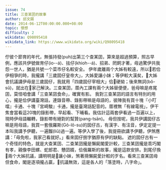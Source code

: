 ```yaml
---
issue: 74
title: 三查某囝的故事
author: 邱文錫
date: 2014-06-12T00:00:00.000+08:00
topic: 懷想
difficulty: 2
wikidata: Q98095418
wikidata_link: https://www.wikidata.org/wiki/Q98095418
---
```

佇彼个節育的年代，無張持發(puh)出第三个查某囝，算來是超過預算，照古早例，應該共伊號做育仔(io--á)、抾仔(khioh--á)、招弟、罔飼才著，毋過驚伊共我怨一世人，猶是共號一个菜市仔名較安全。
伊年歲離兩个大姊有較遠，所以𪜶若佮伊相爭的時，我攏講「三歲囡仔皇帝大」，大姊愛讓小妹；等伊較大漢矣，𪜶大姊會抗議講伊毋是三歲囡仔，我就用「四歲囡仔宰相大」佮𪜶硬拗；後來無詞(bô-sû)，就出在𪜶家己解決。三查某囝，厝內工課有兩个大姊替便便，爸母嘛是疼尾囝，莫怪咱會講「三查某囝食命」，確實有影。
我對三查某囝的語言有特別的用心，攏是佮伊講臺灣話，連錄音帶、錄影帶嘛是母語的，彼陣我有買十塊『小叮噹』卡通、十塊『宮崎駿』卡通，攏是臺灣話配音的。厝裡無「有線電視」，伊干焦會當看這20塊的錄影帶，早起看、下晡看。我估計這兩套伊看過一百遍以上，現時伊母語輾轉，錄影帶有絕對的幫贊(pang-tsān)。
毋但按呢，我共伊講囡仔古嘛是用母語，我買一套俄羅斯(Gô-lô-su)的囡仔古，有漢字、有注音，伊定定提一本叫我講予伊聽，一遍餾(liū)過一遍。等伊入學了後，我提冊欲講予伊聽，伊煞應講：「毋免啦，我家己看就好。」看來囡仔捌字猶原有伊的缺點。
遮的囡仔古有一个奇怪的特色，就是大查某囝、二查某囝攏是懶屍閣愛計較，三查某囝攏是乖巧閣有孝，親像李田螺、蛇郎君、戇囝婿，佮俄羅斯的故事，攏是這款安排。到尾仔換𪜶兩个大姊抗議，講明明是𪜶讓小妹，煞著揹懶屍愛計較的歹名。看來三查某囝毋但食命，閣是逐項攏占贏，𪜶抗議無效，這是各人的「落塗時，八字命」。